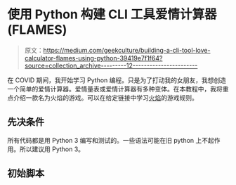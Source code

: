 # 使用 Python 构建 CLI 工具爱情计算器(FLAMES)

> 原文：<https://medium.com/geekculture/building-a-cli-tool-love-calculator-flames-using-python-39419e7f1f64?source=collection_archive---------12----------------------->

在 COVID 期间，我开始学习 Python 编程。只是为了打动我的女朋友，我想创造一个简单的爱情计算器。爱情量表或爱情计算器有多种变体。在本教程中，我将重点介绍一款名为火焰的游戏。可以在给定链接中学习[火焰](https://www.wikihow.com/Play-%22Flame%22)的游戏规则。

## 先决条件

所有代码都是用 Python 3 编写和测试的。一些语法可能在旧 python 上不起作用。所以建议用 Python 3。

## 初始脚本
